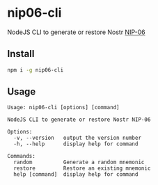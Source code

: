 # nip06-cli

NodeJS CLI to generate or restore Nostr [NIP-06](https://github.com/nostr-protocol/nips/blob/master/06.md)

## Install

```bash
npm i -g nip06-cli
```

## Usage

```
Usage: nip06-cli [options] [command]

NodeJS CLI to generate or restore Nostr NIP-06

Options:
  -v, --version   output the version number
  -h, --help      display help for command

Commands:
  random          Generate a random mnemonic
  restore         Restore an existing mnemonic
  help [command]  display help for command
```
